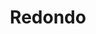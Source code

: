 ---
title: Redondo
date: 
draft: false

# descripcion
description : Aro trepador de plata

# precio
price: $ 660

materials: Plata 925

color: Plateado

dimensions: 

code: 01-07-0005

type: "Aros"

# Images
# first image will be shown in the product page
images:
  # - image: "images/path_to_image"
  # La ubicacion de las imagenes es imagenes/Aros/Trepadores/01-07-0005-redondo
  - image: "./images/aros/trepadores/01-07-0005-redondo_a.jpg"
  - image: "./images/aros/trepadores/01-07-0005-redondo_b.jpeg"
---